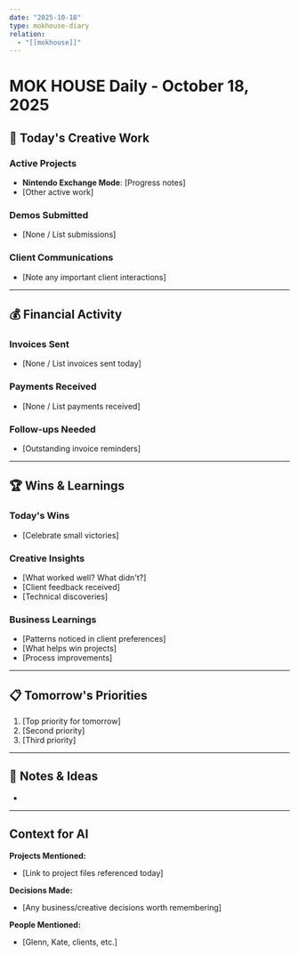 ```yaml
---
date: "2025-10-18"
type: mokhouse-diary
relation:
  - "[[mokhouse]]"
---
```


# MOK HOUSE Daily - October 18, 2025

## 🎵 Today's Creative Work

<!-- Track what you worked on today -->

### Active Projects
- **Nintendo Exchange Mode**: [Progress notes]
- [Other active work]

### Demos Submitted
- [None / List submissions]

### Client Communications
- [Note any important client interactions]

---

## 💰 Financial Activity

### Invoices Sent
- [None / List invoices sent today]

### Payments Received
- [None / List payments received]

### Follow-ups Needed
- [Outstanding invoice reminders]

---

## 🏆 Wins & Learnings

### Today's Wins
- [Celebrate small victories]

### Creative Insights
- [What worked well? What didn't?]
- [Client feedback received]
- [Technical discoveries]

### Business Learnings
- [Patterns noticed in client preferences]
- [What helps win projects]
- [Process improvements]

---

## 📋 Tomorrow's Priorities

1. [Top priority for tomorrow]
2. [Second priority]
3. [Third priority]

---

## 📝 Notes & Ideas

<!-- Free-form notes about anything MOK HOUSE related -->

-

---

## Context for AI

<!-- Information that might be useful for future conversations -->

**Projects Mentioned:**
- [Link to project files referenced today]

**Decisions Made:**
- [Any business/creative decisions worth remembering]

**People Mentioned:**
- [Glenn, Kate, clients, etc.]
